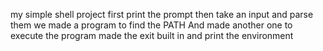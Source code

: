 my simple shell project
first print the prompt
then take an input and parse them
we made a program to find the PATH
And made another one to execute the program
made the exit built in and print the environment
